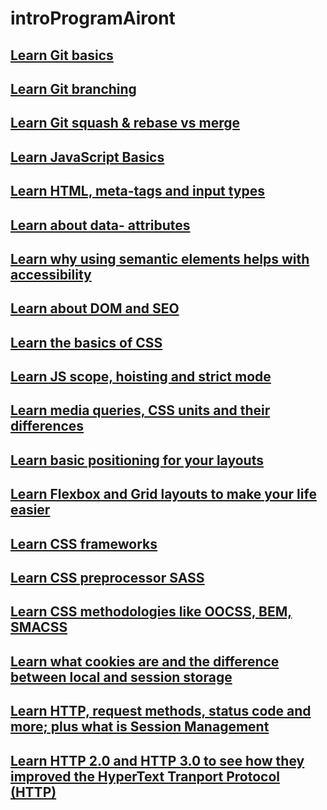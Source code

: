 # introProgramAiront

<h2><a href="https://github.com/santisica29/introProgramAiront/blob/main/studyMaterial/git-basics.md">Learn Git basics</a> </h2>

<h2><a href="https://github.com/santisica29/introProgramAiront/blob/main/studyMaterial/git-branching.md">Learn Git branching</a></h2>

<h2><a href="https://github.com/santisica29/introProgramAiront/blob/main/studyMaterial/git-squash-rebase.md">Learn Git squash & rebase vs merge</a></h2> 
<h2><a href="https://github.com/santisica29/introProgramAiront/blob/main/studyMaterial/js-basics.md">Learn JavaScript Basics</a></h2>
<h2><a href="https://github.com/santisica29/introProgramAiront/blob/main/studyMaterial/html-basics.md">Learn HTML, meta-tags and input types</a></h2>
<h2><a href="https://github.com/santisica29/introProgramAiront/blob/main/studyMaterial/data-attributes.md">Learn about data- attributes</a></h2>
<h2><a href="https://github.com/santisica29/introProgramAiront/blob/main/studyMaterial/html-semantics-accessibility.md">Learn why using semantic elements helps with accessibility</a>
<h2><a href="https://github.com/santisica29/introProgramAiront/blob/main/studyMaterial/dom-and-seo.md">Learn about DOM and SEO</a>
<h2><a href="https://github.com/santisica29/introProgramAiront/blob/main/studyMaterial/css-basics.md">Learn the basics of CSS</a></h2>
<h2><a href="https://github.com/santisica29/introProgramAiront/blob/main/studyMaterial/js-scope-hoisting-strict.md">Learn JS scope, hoisting and strict mode</a></h2>
<h2><a href="https://github.com/santisica29/introProgramAiront/blob/main/studyMaterial/media-queries-css-units.md">Learn media queries, CSS units and their differences</a></h2>
<h2><a href="https://github.com/santisica29/introProgramAiront/blob/main/studyMaterial/positioning.md">Learn basic positioning for your layouts</a></h2>
<h2><a href="https://github.com/santisica29/introProgramAiront/blob/main/studyMaterial/css-flexbox-grid.md">Learn Flexbox and Grid layouts to make your life easier</a></h2>
<h2><a href="https://github.com/santisica29/introProgramAiront/blob/main/studyMaterial/css-frameworks.md">Learn CSS frameworks</a></h2>
<h2><a href="https://github.com/santisica29/introProgramAiront/blob/main/studyMaterial/css-preprocessors.md">Learn CSS preprocessor SASS</a></h2>
<h2><a href="https://github.com/santisica29/introProgramAiront/blob/main/studyMaterial/css-methodologies.md">Learn CSS methodologies like OOCSS, BEM, SMACSS</a></h2>
<h2><a href="https://github.com/santisica29/introProgramAiront/blob/main/studyMaterial/cookies-storage.md">Learn what cookies are and the difference between local and session storage</a></h2>
<h2><a href="https://github.com/santisica29/introProgramAiront/blob/main/studyMaterial/http-session-management.md">Learn HTTP, request methods, status code and more; plus what is Session Management</a></h2>
<h2><a href="https://github.com/santisica29/introProgramAiront/blob/main/studyMaterial/http2-http3.md">Learn HTTP 2.0 and HTTP 3.0 to see how they improved the HyperText Tranport Protocol (HTTP)</a></h2>
